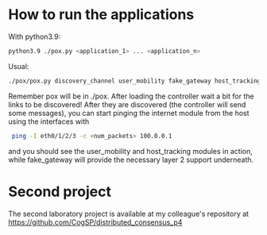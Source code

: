 # How to run the applications
With python3.9:
```bash
python3.9 ./pox.py <application_1> ... <application_n>
```
Usual:
```bash
./pox/pox.py discovery_channel user_mobility fake_gateway host_tracking
```
Remember pox will be in ./pox. 
After loading the controller wait a bit for the links to be discovered! After they are discovered (the controller will send some messages), you can start pinging the internet module from the host using the interfaces with
```bash
 ping -I eth0/1/2/3 -c <num_packets> 100.0.0.1
```
and you should see the user_mobility and host_tracking modules in action, while fake_gateway will provide the necessary layer 2 support underneath.

# Second project
The second laboratory project is available at my colleague's repository at https://github.com/CogSP/distributed_consensus_p4
